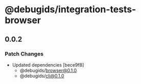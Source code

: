 # @debugids/integration-tests-browser

## 0.0.2

### Patch Changes

- Updated dependencies [bece9f8]
  - @debugids/browser@0.1.0
  - @debugids/cli@0.1.0
